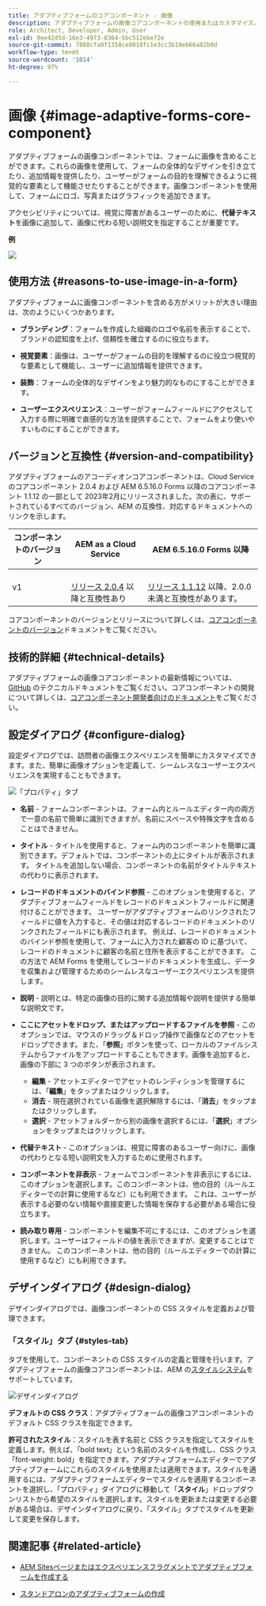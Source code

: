 ```yaml
---
title: アダプティブフォームのコアコンポーネント - 画像
description: アダプティブフォームの画像コアコンポーネントの使用またはカスタマイズ。
role: Architect, Developer, Admin, User
exl-id: 9ee42d5d-16e3-4973-8364-5bc512ebe72e
source-git-commit: 7888cfa0f1358ce8018fc1e3cc3b19eb66a82b9d
workflow-type: tm+mt
source-wordcount: '1014'
ht-degree: 97%

---
```


# 画像 {#image-adaptive-forms-core-component}

アダプティブフォームの画像コンポーネントでは、フォームに画像を含めることができます。これらの画像を使用して、フォームの全体的なデザインを引き立てたり、追加情報を提供したり、ユーザーがフォームの目的を理解できるように視覚的な要素として機能させたりすることができます。画像コンポーネントを使用して、フォームにロゴ、写真またはグラフィックを追加できます。

アクセシビリティについては、視覚に障害があるユーザーのために、**代替テキスト**&#x200B;を画像に追加して、画像に代わる短い説明文を指定することが重要です。


**例**

![](/help/adaptive-forms/assets/image.png)


## 使用方法 {#reasons-to-use-image-in-a-form}

アダプティブフォームに画像コンポーネントを含める方がメリットが大きい理由は、次のようにいくつかあります。

* **ブランディング**：フォームを作成した組織のロゴや名前を表示することで、ブランドの認知度を上げ、信頼性を確立するのに役立ちます。

* **視覚要素**：画像は、ユーザーがフォームの目的を理解するのに役立つ視覚的な要素として機能し、ユーザーに追加情報を提供できます。

* **装飾**：フォームの全体的なデザインをより魅力的なものにすることができます。

* **ユーザーエクスペリエンス**：ユーザーがフォームフィールドにアクセスして入力する際に明確で直感的な方法を提供することで、フォームをより使いやすいものにすることができます。

## バージョンと互換性 {#version-and-compatibility}

アダプティブフォームのアコーディオンコアコンポーネントは、Cloud Service のコアコンポーネント 2.0.4 および AEM 6.5.16.0 Forms 以降のコアコンポーネント 1.1.12 の一部として 2023年2月にリリースされました。次の表に、サポートされているすべてのバージョン、AEM の互換性、対応するドキュメントへのリンクを示します。

| コンポーネントのバージョン | AEM as a Cloud Service | AEM 6.5.16.0 Forms 以降 |
|---|---|---|
| v1 | <br>[リリース 2.0.4](/help/adaptive-forms/version.md) 以降と互換性あり | <br>[リリース 1.1.12](/help/adaptive-forms/version.md) 以降、2.0.0 未満と互換性があります。 |

コアコンポーネントのバージョンとリリースについて詳しくは、[コアコンポーネントのバージョン](/help/adaptive-forms/version.md)ドキュメントをご覧ください。


<!-- ## Sample Component Output {#sample-component-output}

To experience the Accordion Component as well as see examples of its configuration options as well as HTML and JSON output, visit the [Component Library](https://adobe.com/go/aem_cmp_library_accordion). -->

## 技術的詳細 {#technical-details}

アダプティブフォームの画像コアコンポーネントの最新情報については、[GitHub](https://github.com/adobe/aem-core-forms-components/tree/master/ui.af.apps/src/main/content/jcr_root/apps/core/fd/components/form/image/v1/image) のテクニカルドキュメントをご覧ください。コアコンポーネントの開発について詳しくは、[コアコンポーネント開発者向けのドキュメント](/help/developing/overview.md)をご覧ください。


## 設定ダイアログ {#configure-dialog}

設定ダイアログでは、訪問者の画像エクスペリエンスを簡単にカスタマイズできます。また、簡単に画像オプションを定義して、シームレスなユーザーエクスペリエンスを実現することもできます。

![「プロパティ」タブ](/help/adaptive-forms/assets/image_properties.png)

* **名前** - フォームコンポーネントは、フォーム内とルールエディター内の両方で一意の名前で簡単に識別できますが、名前にスペースや特殊文字を含めることはできません。

* **タイトル** - タイトルを使用すると、フォーム内のコンポーネントを簡単に識別できます。デフォルトでは、コンポーネントの上にタイトルが表示されます。 タイトルを追加しない場合、コンポーネントの名前がタイトルテキストの代わりに表示されます。

* **レコードのドキュメントのバインド参照** - このオプションを使用すると、アダプティブフォームフィールドをレコードのドキュメントフィールドに関連付けることができます。 ユーザーがアダプティブフォームのリンクされたフィールドに値を入力すると、その値は対応するレコードのドキュメントのリンクされたフィールドにも表示されます。 例えば、レコードのドキュメントのバインド参照を使用して、フォームに入力された顧客の ID に基づいて、レコードのドキュメントに顧客の名前と住所を表示することができます。 この方法で AEM Forms を使用してレコードのドキュメントを生成し、データを収集および管理するためのシームレスなユーザーエクスペリエンスを提供します。

* **説明** - 説明とは、特定の画像の目的に関する追加情報や説明を提供する簡単な説明文です。

* **ここにアセットをドロップ、またはアップロードするファイルを参照** - このオプションでは、マウスのドラッグ＆ドロップ操作で画像などのアセットをドロップできます。また、「**参照**」ボタンを使って、ローカルのファイルシステムからファイルをアップロードすることもできます。画像を追加すると、画像の下部に 3 つのボタンが表示されます。
   * **編集** - アセットエディターでアセットのレンディションを管理するには、「**編集**」をタップまたはクリックします。
   * **消去** - 現在選択されている画像を選択解除するには、「**消去**」をタップまたはクリックします。
   * **選択** - アセットフォルダーから別の画像を選択するには、「**選択**」オプションをタップまたはクリックします。

* **代替テキスト** - このオプションは、視覚に障害のあるユーザー向けに、画像の代わりとなる短い説明文を入力するために使用されます。

* **コンポーネントを非表示** - フォームでコンポーネントを非表示にするには、このオプションを選択します。このコンポーネントは、他の目的（ルールエディターでの計算に使用するなど）にも利用できます。 これは、ユーザーが表示する必要のない情報や直接変更した情報を保存する必要がある場合に役立ちます。

* **読み取り専用** - コンポーネントを編集不可にするには、このオプションを選択します。ユーザーはフィールドの値を表示できますが、変更することはできません。 このコンポーネントは、他の目的（ルールエディターでの計算に使用するなど）にも利用できます。

## デザインダイアログ {#design-dialog}

デザインダイアログでは、画像コンポーネントの CSS スタイルを定義および管理できます。

### 「スタイル」タブ {#styles-tab}

タブを使用して、コンポーネントの CSS スタイルの定義と管理を行います。アダプティブフォームの画像コアコンポーネントは、AEM の[スタイルシステム](/help/get-started/authoring.md#component-styling)をサポートしています。

![デザインダイアログ](/help/adaptive-forms/assets/image_designdialog.png)

**デフォルトの CSS クラス**：アダプティブフォームの画像コアコンポーネントのデフォルト CSS クラスを指定できます。

**許可されたスタイル**：スタイルを表す名前と CSS クラスを指定してスタイルを定義します。例えば、「bold text」という名前のスタイルを作成し、CSS クラス「font-weight: bold」を指定できます。アダプティブフォームエディターでアダプティブフォームにこれらのスタイルを使用または適用できます。スタイルを適用するには、アダプティブフォームエディターでスタイルを適用するコンポーネントを選択し、「プロパティ」ダイアログに移動して「**スタイル**」ドロップダウンリストから希望のスタイルを選択します。スタイルを更新または変更する必要がある場合は、デザインダイアログに戻り、「スタイル」タブでスタイルを更新して変更を保存します。

## 関連記事 {#related-article}

* [AEM Sitesページまたはエクスペリエンスフラグメントでアダプティブフォームを作成する](https://experienceleague.adobe.com/docs/experience-manager-cloud-service/content/forms/adaptive-forms-authoring/create-or-add-an-adaptive-form-to-aem-sites-page.html)

* [スタンドアロンのアダプティブフォームの作成](https://experienceleague.adobe.com/docs/experience-manager-cloud-service/content/forms/adaptive-forms-authoring/authoring-adaptive-forms-core-components/create-an-adaptive-form-on-forms-cs/creating-adaptive-form-core-components.html?lang=ja)

